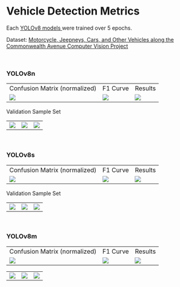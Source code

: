 <h1> Vehicle Detection Metrics </h1>
<p> Each <a href="https://github.com/ultralytics/ultralytics"> YOLOv8 models </a> were trained over 5 epochs. </p>
<p> Dataset: 
    <a href="https://universe.roboflow.com/yolodeepsortmotorcyclelane/motorcycle-jeepneys-cars-and-other-vehicles-along-the-commonwealth-avenue">
        Motorcycle, Jeepneys, Cars, and Other Vehicles along the Commonwealth Avenue Computer Vision Project
    </a>
</p>
<br />
<h3> YOLOv8n </h3>
<table>
    <tr>
        <td> Confusion Matrix (normalized) </td>
        <td> F1 Curve </td>
        <td> Results </td>
    </tr>
    <tr>
        <td> <img src="https://noodelzcsgoaibucket.s3.ap-southeast-1.amazonaws.com/vehicle+detection+metrics/yolov8n/confusion_matrix_normalized.png" /> </td>
        <td> <img src="https://noodelzcsgoaibucket.s3.ap-southeast-1.amazonaws.com/vehicle+detection+metrics/yolov8n/F1_curve.png" /> </td>
        <td> <img src="https://noodelzcsgoaibucket.s3.ap-southeast-1.amazonaws.com/vehicle+detection+metrics/yolov8n/results.png" /> </td>
    </tr>
</table>
<p> Validation Sample Set </p>
<table>
    <tr>
        <td> <img src="https://noodelzcsgoaibucket.s3.ap-southeast-1.amazonaws.com/vehicle+detection+metrics/yolov8n/val_batch0_pred.jpg" /> </td>
        <td> <img src="https://noodelzcsgoaibucket.s3.ap-southeast-1.amazonaws.com/vehicle+detection+metrics/yolov8n/val_batch1_pred.jpg" /> </td>
        <td> <img src="https://noodelzcsgoaibucket.s3.ap-southeast-1.amazonaws.com/vehicle+detection+metrics/yolov8n/val_batch2_pred.jpg" /> </td>
    </tr>
</table>
<br />
<h3> YOLOv8s </h3>
<table>
    <tr>
        <td> Confusion Matrix (normalized) </td>
        <td> F1 Curve </td>
        <td> Results </td>
    </tr>
    <tr>
        <td> <img src="https://noodelzcsgoaibucket.s3.ap-southeast-1.amazonaws.com/vehicle+detection+metrics/yolov8s/confusion_matrix_normalized.png" /> </td>
        <td> <img src="https://noodelzcsgoaibucket.s3.ap-southeast-1.amazonaws.com/vehicle+detection+metrics/yolov8s/F1_curve.png" /> </td>
        <td> <img src="https://noodelzcsgoaibucket.s3.ap-southeast-1.amazonaws.com/vehicle+detection+metrics/yolov8s/results.png" /> </td>
    </tr>
</table>
<p> Validation Sample Set </p>
<table>
    <tr>
        <td> <img src="https://noodelzcsgoaibucket.s3.ap-southeast-1.amazonaws.com/vehicle+detection+metrics/yolov8s/val_batch0_pred.jpg" /> </td>
        <td> <img src="https://noodelzcsgoaibucket.s3.ap-southeast-1.amazonaws.com/vehicle+detection+metrics/yolov8s/val_batch1_pred.jpg" /> </td>
        <td> <img src="https://noodelzcsgoaibucket.s3.ap-southeast-1.amazonaws.com/vehicle+detection+metrics/yolov8s/val_batch2_pred.jpg" /> </td>
    </tr>
</table>
<br />
<h3> YOLOv8m </h3>
<table>
    <tr>
        <td> Confusion Matrix (normalized) </td>
        <td> F1 Curve </td>
        <td> Results </td>
    </tr>
    <tr>
        <td> <img src="https://noodelzcsgoaibucket.s3.ap-southeast-1.amazonaws.com/vehicle+detection+metrics/yolov8m/confusion_matrix_normalized.png" /> </td>
        <td> <img src="https://noodelzcsgoaibucket.s3.ap-southeast-1.amazonaws.com/vehicle+detection+metrics/yolov8m/F1_curve.png" /> </td>
        <td> <img src="https://noodelzcsgoaibucket.s3.ap-southeast-1.amazonaws.com/vehicle+detection+metrics/yolov8m/results.png" /> </td>
    </tr>
</table>
<table>
    <tr>
        <td> <img src="https://noodelzcsgoaibucket.s3.ap-southeast-1.amazonaws.com/vehicle+detection+metrics/yolov8m/val_batch0_pred.jpg" /> </td>
        <td> <img src="https://noodelzcsgoaibucket.s3.ap-southeast-1.amazonaws.com/vehicle+detection+metrics/yolov8m/val_batch1_pred.jpg" /> </td>
        <td> <img src="https://noodelzcsgoaibucket.s3.ap-southeast-1.amazonaws.com/vehicle+detection+metrics/yolov8m/val_batch2_pred.jpg" /> </td>
    </tr>
</table>